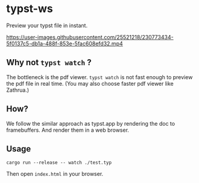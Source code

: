 # typst-ws

Preview your typst file in instant.


https://user-images.githubusercontent.com/25521218/230773434-5f0137c5-db1a-488f-853e-5fac608efd32.mp4


## Why not `typst watch` ?

The bottleneck is the pdf viewer. `typst watch` is not fast enough to preview the pdf file in real time. (You may also choose faster pdf viewer like Zathrua.)

## How?

We follow the similar approach as typst.app by rendering the doc to framebuffers. And render them in a web browser.
## Usage

```
cargo run --release -- watch ./test.typ
```

Then open `index.html` in your browser.

